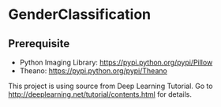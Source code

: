 # GenderClassification

## Prerequisite
- Python Imaging Library: https://pypi.python.org/pypi/Pillow
- Theano: https://pypi.python.org/pypi/Theano

This project is using source from Deep Learning Tutorial. Go to http://deeplearning.net/tutorial/contents.html for details.